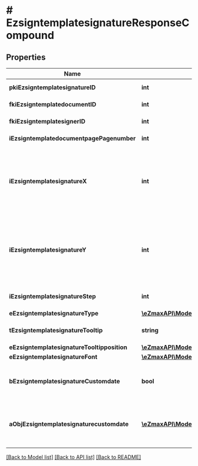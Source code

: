 # # EzsigntemplatesignatureResponseCompound

## Properties

Name | Type | Description | Notes
------------ | ------------- | ------------- | -------------
**pkiEzsigntemplatesignatureID** | **int** | The unique ID of the Ezsigntemplatesignature |
**fkiEzsigntemplatedocumentID** | **int** | The unique ID of the Ezsigntemplatedocument |
**fkiEzsigntemplatesignerID** | **int** | The unique ID of the Ezsigntemplatesigner |
**iEzsigntemplatedocumentpagePagenumber** | **int** | The page number in the Ezsigntemplatedocument |
**iEzsigntemplatesignatureX** | **int** | The X coordinate (Horizontal) where to put the Ezsigntemplatesignature on the page.  Coordinate is calculated at 100dpi (dot per inch). So for example, if you want to put the Ezsigntemplatesignature 2 inches from the left border of the page, you would use \&quot;200\&quot; for the X coordinate. |
**iEzsigntemplatesignatureY** | **int** | The Y coordinate (Vertical) where to put the Ezsigntemplatesignature on the page.  Coordinate is calculated at 100dpi (dot per inch). So for example, if you want to put the Ezsigntemplatesignature 3 inches from the top border of the page, you would use \&quot;300\&quot; for the Y coordinate. |
**iEzsigntemplatesignatureStep** | **int** | The step when the Ezsigntemplatesigner will be invited to sign |
**eEzsigntemplatesignatureType** | [**\eZmaxAPI\Model\FieldEEzsigntemplatesignatureType**](FieldEEzsigntemplatesignatureType.md) |  |
**tEzsigntemplatesignatureTooltip** | **string** | A tooltip that will be presented to Ezsigntemplatesigner about the Ezsigntemplatesignature | [optional]
**eEzsigntemplatesignatureTooltipposition** | [**\eZmaxAPI\Model\FieldEEzsigntemplatesignatureTooltipposition**](FieldEEzsigntemplatesignatureTooltipposition.md) |  | [optional]
**eEzsigntemplatesignatureFont** | [**\eZmaxAPI\Model\FieldEEzsigntemplatesignatureFont**](FieldEEzsigntemplatesignatureFont.md) |  | [optional]
**bEzsigntemplatesignatureCustomdate** | **bool** | Whether the Ezsigntemplatesignature has a custom date format or not. (Only possible when eEzsigntemplatesignatureType is **Name** or **Handwritten**) | [optional]
**aObjEzsigntemplatesignaturecustomdate** | [**\eZmaxAPI\Model\EzsigntemplatesignaturecustomdateResponseCompound[]**](EzsigntemplatesignaturecustomdateResponseCompound.md) | An array of custom date blocks that will be filled at the time of signature.  Can only be used if bEzsigntemplatesignatureCustomdate is true.  Use an empty array if you don&#39;t want to have a date at all. | [optional]

[[Back to Model list]](../../README.md#models) [[Back to API list]](../../README.md#endpoints) [[Back to README]](../../README.md)
